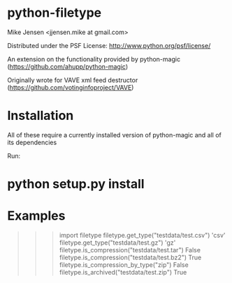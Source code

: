 python-filetype
========

Mike Jensen <jjensen.mike at gmail.com>

Distributed under the PSF License: http://www.python.org/psf/license/

An extension on the functionality provided by python-magic (https://github.com/ahupp/python-magic)

Originally wrote for VAVE xml feed destructor (https://github.com/votinginfoproject/VAVE)

Installation
========

All of these require a currently installed version of python-magic and all of its dependencies

Run:

# python setup.py install

Examples
========

>>> import filetype
>>> filetype.get_type("testdata/test.csv")
'csv'
>>> filetype.get_type("testdata/test.gz")
'gz'
>>> filetype.is_compression("testdata/test.tar")
False
>>> filetype.is_compression("testdata/test.bz2")
True
>>> filetype.is_compression_by_type("zip")
False
>>> filetype.is_archived("testdata/test.zip")
True

